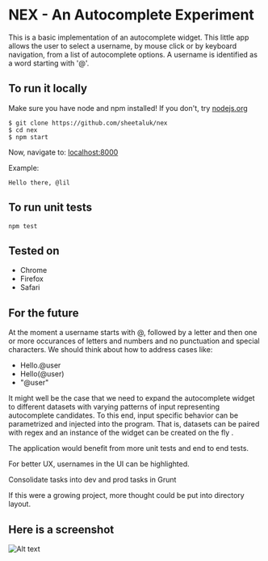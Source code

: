 # NEX - An Autocomplete Experiment
This is a basic implementation of an autocomplete widget. This little app allows the user to select a username, by mouse click or by keyboard navigation, from a list of autocomplete options.
A username is identified as a word starting with '@'.

## To run it locally
Make sure you have node and npm installed!
If you don't, try
[nodejs.org](http://nodejs.org)

```
$ git clone https://github.com/sheetaluk/nex
$ cd nex
$ npm start
```
Now, navigate to:
[localhost:8000](http://localhost:8000/app/index.html)

Example:
```
Hello there, @lil
```

## To run unit tests
```
npm test
```

## Tested on
* Chrome
* Firefox
* Safari

## For the future
At the moment a username starts with @, followed by a letter and then one or more occurances of letters and numbers and no punctuation and special characters. We should think about how to address cases like: 
* Hello.@user
* Hello(@user)
* "@user"

It might well be the case that we need to expand the autocomplete widget to different datasets with varying patterns of input representing autocomplete candidates. To this end, input specific behavior can be parametrized and injected into the program. That is, datasets can be paired with regex and an instance of the widget can be created on the fly .

The application would benefit from more unit tests and end to end tests.

For better UX, usernames in the UI can be highlighted.

Consolidate tasks into dev and prod tasks in Grunt

If this were a growing project, more thought could be put into directory layout.

## Here is a screenshot
![Alt text](https://cloud.githubusercontent.com/assets/502186/12698482/69e45cd6-c76b-11e5-86ae-1019de82e183.png)
